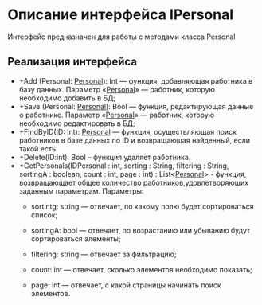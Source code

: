 # Описание интерфейса IPersonal
Интерфейс предназначен для работы с методами класса Personal

## Реализация интерфейса
* +Add (Personal: [Personal](https://github.com/Tyukhaev/BTP/blob/master/docs/Personal.md "объект класса Personal")): Int — функция, добавляющая работника в базу данных. Параметр «[Personal](https://github.com/Tyukhaev/BTP/blob/master/docs/Personal.md "объект класса Personal")» — работник, 
которую необходимо добавить в БД;
* +Save (Personal: [Personal](https://github.com/Tyukhaev/BTP/blob/master/docs/Personal.md "объект класса Personal")): Bool — функция, редактирующая данные о работнике. Параметр «[Personal](https://github.com/Tyukhaev/BTP/blob/master/docs/Personal.md "объект класса Personal")» — 
работник, которую необходимо редактировать в БД;
* +FindByID(ID: Int): [Personal](https://github.com/Tyukhaev/BTP/blob/master/docs/Personal.md "объект класса Personal")  — функция, осуществляющая поиск работников в базе данных по ID и возвращающая найденный, если такой есть. 
* +Delete(ID:int): Bool – функция удаляет работника.
* +GetPersonals(IDPersonal : int, sorting : String, filtering : String, sortingA : boolean, count : int, page : int) : List<[Personal](https://github.com/Tyukhaev/BTP/blob/master/docs/Personal.md "объект класса Personal")> - функция, возвращающает общее количество работников,удовлетворяющих заданным параметрам.
Параметры:
	* sortintg: string — отвечает, по какому полю будет сортироваться список;
  
	* sortingA: bool — отвечает, по возрастанию или убыванию будут сортироваться элементы;
  
	* filtering: string — отвечает за фильтрацию;
  
	* count: int — отвечает, сколько элементов необходимо показать;
  
	* page: int — отвечает, с какой страницы начинать поиск элементов.
	
